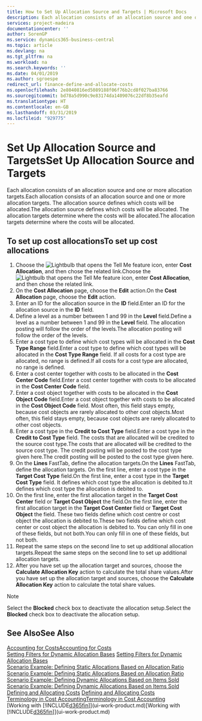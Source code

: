 ```yaml
---
title: How to Set Up Allocation Source and Targets | Microsoft Docs
description: Each allocation consists of an allocation source and one or more allocation targets. The allocation source defines which costs will be allocated. The allocation targets determine where the costs will be allocated.
services: project-madeira
documentationcenter: ''
author: SorenGP
ms.service: dynamics365-business-central
ms.topic: article
ms.devlang: na
ms.tgt_pltfrm: na
ms.workload: na
ms.search.keywords: ''
ms.date: 04/01/2019
ms.author: sgroespe
redirect_url: finance-define-and-allocate-costs
ms.openlocfilehash: 2e8040816ed5089188f06f76b2cd8f027ba83766
ms.sourcegitcommit: bd78a5d990c9e83174da1409076c22df8b35eafd
ms.translationtype: HT
ms.contentlocale: en-GB
ms.lasthandoff: 03/31/2019
ms.locfileid: "929775"
---
```

# <a name="set-up-allocation-source-and-targets"></a><span data-ttu-id="e1f86-105">Set Up Allocation Source and Targets</span><span class="sxs-lookup"><span data-stu-id="e1f86-105">Set Up Allocation Source and Targets</span></span>
<span data-ttu-id="e1f86-106">Each allocation consists of an allocation source and one or more allocation targets.</span><span class="sxs-lookup"><span data-stu-id="e1f86-106">Each allocation consists of an allocation source and one or more allocation targets.</span></span> <span data-ttu-id="e1f86-107">The allocation source defines which costs will be allocated.</span><span class="sxs-lookup"><span data-stu-id="e1f86-107">The allocation source defines which costs will be allocated.</span></span> <span data-ttu-id="e1f86-108">The allocation targets determine where the costs will be allocated.</span><span class="sxs-lookup"><span data-stu-id="e1f86-108">The allocation targets determine where the costs will be allocated.</span></span>  

## <a name="to-set-up-cost-allocations"></a><span data-ttu-id="e1f86-109">To set up cost allocations</span><span class="sxs-lookup"><span data-stu-id="e1f86-109">To set up cost allocations</span></span>  
1.  <span data-ttu-id="e1f86-110">Choose the ![Lightbulb that opens the Tell Me feature](media/ui-search/search_small.png "Tell me what you want to do") icon, enter **Cost Allocation**, and then chose the related link.</span><span class="sxs-lookup"><span data-stu-id="e1f86-110">Choose the ![Lightbulb that opens the Tell Me feature](media/ui-search/search_small.png "Tell me what you want to do") icon, enter **Cost Allocation**, and then chose the related link.</span></span>  
2.  <span data-ttu-id="e1f86-111">On the **Cost Allocation** page, choose the **Edit** action.</span><span class="sxs-lookup"><span data-stu-id="e1f86-111">On the **Cost Allocation** page, choose the **Edit** action.</span></span>  
3.  <span data-ttu-id="e1f86-112">Enter an ID for the allocation source in the **ID** field.</span><span class="sxs-lookup"><span data-stu-id="e1f86-112">Enter an ID for the allocation source in the **ID** field.</span></span>  
4.  <span data-ttu-id="e1f86-113">Define a level as a number between 1 and 99 in the **Level** field.</span><span class="sxs-lookup"><span data-stu-id="e1f86-113">Define a level as a number between 1 and 99 in the **Level** field.</span></span> <span data-ttu-id="e1f86-114">The allocation posting will follow the order of the levels.</span><span class="sxs-lookup"><span data-stu-id="e1f86-114">The allocation posting will follow the order of the levels.</span></span>  
5.  <span data-ttu-id="e1f86-115">Enter a cost type to define which cost types will be allocated in the **Cost Type Range** field.</span><span class="sxs-lookup"><span data-stu-id="e1f86-115">Enter a cost type to define which cost types will be allocated in the **Cost Type Range** field.</span></span> <span data-ttu-id="e1f86-116">If all costs for a cost type are allocated, no range is defined.</span><span class="sxs-lookup"><span data-stu-id="e1f86-116">If all costs for a cost type are allocated, no range is defined.</span></span>  
6.  <span data-ttu-id="e1f86-117">Enter a cost center together with costs to be allocated in the **Cost Center Code** field.</span><span class="sxs-lookup"><span data-stu-id="e1f86-117">Enter a cost center together with costs to be allocated in the **Cost Center Code** field.</span></span>  
7.  <span data-ttu-id="e1f86-118">Enter a cost object together with costs to be allocated in the **Cost Object Code** field.</span><span class="sxs-lookup"><span data-stu-id="e1f86-118">Enter a cost object together with costs to be allocated in the **Cost Object Code** field.</span></span> <span data-ttu-id="e1f86-119">Most often, this field stays empty, because cost objects are rarely allocated to other cost objects.</span><span class="sxs-lookup"><span data-stu-id="e1f86-119">Most often, this field stays empty, because cost objects are rarely allocated to other cost objects.</span></span>  
8.  <span data-ttu-id="e1f86-120">Enter a cost type in the **Credit to Cost Type** field.</span><span class="sxs-lookup"><span data-stu-id="e1f86-120">Enter a cost type in the **Credit to Cost Type** field.</span></span> <span data-ttu-id="e1f86-121">The costs that are allocated will be credited to the source cost type.</span><span class="sxs-lookup"><span data-stu-id="e1f86-121">The costs that are allocated will be credited to the source cost type.</span></span> <span data-ttu-id="e1f86-122">The credit posting will be posted to the cost type given here.</span><span class="sxs-lookup"><span data-stu-id="e1f86-122">The credit posting will be posted to the cost type given here.</span></span>  
9. <span data-ttu-id="e1f86-123">On the **Lines** FastTab, define the allocation targets.</span><span class="sxs-lookup"><span data-stu-id="e1f86-123">On the **Lines** FastTab, define the allocation targets.</span></span> <span data-ttu-id="e1f86-124">On the first line, enter a cost type in the **Target Cost Type** field.</span><span class="sxs-lookup"><span data-stu-id="e1f86-124">On the first line, enter a cost type in the **Target Cost Type** field.</span></span> <span data-ttu-id="e1f86-125">It defines which cost type the allocation is debited to.</span><span class="sxs-lookup"><span data-stu-id="e1f86-125">It defines which cost type the allocation is debited to.</span></span>  
10. <span data-ttu-id="e1f86-126">On the first line, enter the first allocation target in the **Target Cost Center** field or **Target Cost Object** the field.</span><span class="sxs-lookup"><span data-stu-id="e1f86-126">On the first line, enter the first allocation target in the **Target Cost Center** field or **Target Cost Object** the field.</span></span> <span data-ttu-id="e1f86-127">These two fields define which cost centre or cost object the allocation is debited to.</span><span class="sxs-lookup"><span data-stu-id="e1f86-127">These two fields define which cost center or cost object the allocation is debited to.</span></span> <span data-ttu-id="e1f86-128">You can only fill in one of these fields, but not both.</span><span class="sxs-lookup"><span data-stu-id="e1f86-128">You can only fill in one of these fields, but not both.</span></span>  
11. <span data-ttu-id="e1f86-129">Repeat the same steps on the second line to set up additional allocation targets.</span><span class="sxs-lookup"><span data-stu-id="e1f86-129">Repeat the same steps on the second line to set up additional allocation targets.</span></span>  
12. <span data-ttu-id="e1f86-130">After you have set up the allocation target and sources, choose the **Calculate Allocation Key** action to calculate the total share values.</span><span class="sxs-lookup"><span data-stu-id="e1f86-130">After you have set up the allocation target and sources, choose the **Calculate Allocation Key** action to calculate the total share values.</span></span>  

> [!NOTE]  
>  <span data-ttu-id="e1f86-131">Select the **Blocked** check box to deactivate the allocation setup.</span><span class="sxs-lookup"><span data-stu-id="e1f86-131">Select the **Blocked** check box to deactivate the allocation setup.</span></span>  

## <a name="see-also"></a><span data-ttu-id="e1f86-132">See Also</span><span class="sxs-lookup"><span data-stu-id="e1f86-132">See Also</span></span>  
[<span data-ttu-id="e1f86-133">Accounting for Costs</span><span class="sxs-lookup"><span data-stu-id="e1f86-133">Accounting for Costs</span></span>](finance-manage-cost-accounting.md)  
 <span data-ttu-id="e1f86-134">[Setting Filters for Dynamic Allocation Bases](finance-setting-filters-for-dynamic-allocation-bases.md) </span><span class="sxs-lookup"><span data-stu-id="e1f86-134">[Setting Filters for Dynamic Allocation Bases](finance-setting-filters-for-dynamic-allocation-bases.md) </span></span>  
 <span data-ttu-id="e1f86-135">[Scenario Example: Defining Static Allocations Based on Allocation Ratio](finance-scenario-example-defining-static-allocations-based-on-allocation-ratio.md) </span><span class="sxs-lookup"><span data-stu-id="e1f86-135">[Scenario Example: Defining Static Allocations Based on Allocation Ratio](finance-scenario-example-defining-static-allocations-based-on-allocation-ratio.md) </span></span>  
 <span data-ttu-id="e1f86-136">[Scenario Example: Defining Dynamic Allocations Based on Items Sold](finance-scenario-example-defining-dynamic-allocations-based-on-items-sold.md) </span><span class="sxs-lookup"><span data-stu-id="e1f86-136">[Scenario Example: Defining Dynamic Allocations Based on Items Sold](finance-scenario-example-defining-dynamic-allocations-based-on-items-sold.md) </span></span>  
 <span data-ttu-id="e1f86-137">[Defining and Allocating Costs](finance-define-and-allocate-costs.md) </span><span class="sxs-lookup"><span data-stu-id="e1f86-137">[Defining and Allocating Costs](finance-define-and-allocate-costs.md) </span></span>  
 [<span data-ttu-id="e1f86-138">Terminology in Cost Accounting</span><span class="sxs-lookup"><span data-stu-id="e1f86-138">Terminology in Cost Accounting</span></span>](finance-terminology-in-cost-accounting.md)  
 <span data-ttu-id="e1f86-139">[Working with [!INCLUDE[d365fin](includes/d365fin_md.md)]](ui-work-product.md)</span><span class="sxs-lookup"><span data-stu-id="e1f86-139">[Working with [!INCLUDE[d365fin](includes/d365fin_md.md)]](ui-work-product.md)</span></span>
